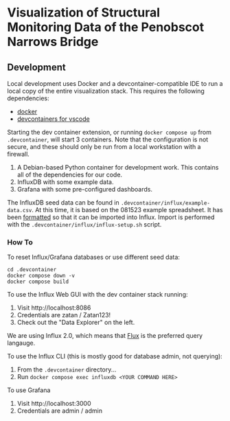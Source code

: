 # Visualization of Structural Monitoring Data of the Penobscot Narrows Bridge

## Development

Local development uses Docker and a devcontainer-compatible IDE to run a local
copy of the entire visualization stack. This requires the following dependencies:

- [docker](https://docs.docker.com/get-docker/)
- [devcontainers for vscode](https://code.visualstudio.com/docs/devcontainers/containers)

Starting the dev container extension, or running `docker compose up` from `.devcontainer`,
will start 3 containers. Note that the configuration is not secure, and these should only be
run from a local workstation with a firewall.

1. A Debian-based Python container for development work. This contains all of the dependencies for our code.
2. InfluxDB with some example data.
3. Grafana with some pre-configured dashboards.

The InfluxDB seed data can be found in `.devcontainer/influx/example-data.csv`. At this time,
it is based on the 081523 example spreadsheet. It has been [formatted](https://docs.influxdata.com/influxdb/cloud/reference/syntax/annotated-csv/#annotated-csv-in-flux)
so that it can be imported into Influx.
Import is performed with the `.devcontainer/influx/influx-setup.sh` script.

### How To

To reset Influx/Grafana databases or use different seed data:

```
cd .devcontainer
docker compose down -v
docker compose build
```

To use the Influx Web GUI with the dev container stack running:

1. Visit http://localhost:8086
2. Credentials are zatan / Zatan123!
3. Check out the "Data Explorer" on the left.

We are using Influx 2.0, which means that [Flux](https://docs.influxdata.com/influxdb/v2/query-data/get-started/)
is the preferred query langauge.

To use the Influx CLI (this is mostly good for database admin, not querying):

1. From the `.devcontainer` directory...
2. Run `docker compose exec influxdb <YOUR COMMAND HERE>`

To use Grafana

1. Visit http://localhost:3000
2. Credentials are admin / admin
